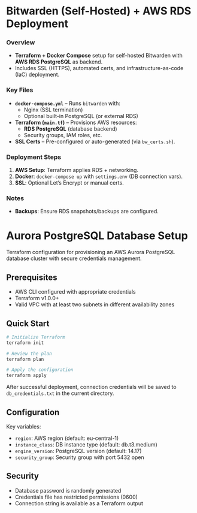 # Bitwarden (Self-Hosted) + AWS RDS Deployment  

### **Overview**  
- **Terraform + Docker Compose** setup for self-hosted Bitwarden with **AWS RDS PostgreSQL** as backend.  
- Includes SSL (HTTPS), automated certs, and infrastructure-as-code (IaC) deployment.  

### **Key Files**  
- **`docker-compose.yml`** – Runs `bitwarden` with:  
  - Nginx (SSL termination)  
  - Optional built-in PostgreSQL (or external RDS)  
- **Terraform (`main.tf`)** – Provisions AWS resources:  
  - **RDS PostgreSQL** (database backend)  
  - Security groups, IAM roles, etc.  
- **SSL Certs** – Pre-configured or auto-generated (via `bw_certs.sh`).  

### **Deployment Steps**  
1. **AWS Setup**: Terraform applies RDS + networking.  
2. **Docker**: `docker-compose up` with `settings.env` (DB connection vars).  
3. **SSL**: Optional Let’s Encrypt or manual certs.  

### **Notes**  
- **Backups**: Ensure RDS snapshots/backups are configured.

# Aurora PostgreSQL Database Setup

Terraform configuration for provisioning an AWS Aurora PostgreSQL database cluster with secure credentials management.

## Prerequisites

- AWS CLI configured with appropriate credentials
- Terraform v1.0.0+
- Valid VPC with at least two subnets in different availability zones

## Quick Start

```bash
# Initialize Terraform
terraform init

# Review the plan
terraform plan

# Apply the configuration
terraform apply
```

After successful deployment, connection credentials will be saved to `db_credentials.txt` in the current directory.

## Configuration

Key variables:

- `region`: AWS region (default: eu-central-1)
- `instance_class`: DB instance type (default: db.t3.medium)
- `engine_version`: PostgreSQL version (default: 14.17)
- `security_group`: Security group with port 5432 open

## Security

- Database password is randomly generated
- Credentials file has restricted permissions (0600)
- Connection string is available as a Terraform output

